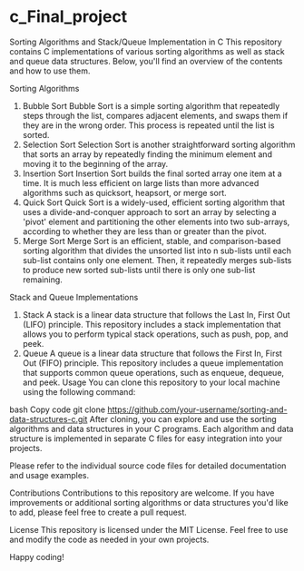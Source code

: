 # c_Final_project
Sorting Algorithms and Stack/Queue Implementation in C
This repository contains C implementations of various sorting algorithms as well as stack and queue data structures. Below, you'll find an overview of the contents and how to use them.

Sorting Algorithms
1. Bubble Sort
Bubble Sort is a simple sorting algorithm that repeatedly steps through the list, compares adjacent elements, and swaps them if they are in the wrong order. This process is repeated until the list is sorted.
2. Selection Sort
Selection Sort is another straightforward sorting algorithm that sorts an array by repeatedly finding the minimum element and moving it to the beginning of the array.
3. Insertion Sort
Insertion Sort builds the final sorted array one item at a time. It is much less efficient on large lists than more advanced algorithms such as quicksort, heapsort, or merge sort.
4. Quick Sort
Quick Sort is a widely-used, efficient sorting algorithm that uses a divide-and-conquer approach to sort an array by selecting a 'pivot' element and partitioning the other elements into two sub-arrays, according to whether they are less than or greater than the pivot.
5. Merge Sort
Merge Sort is an efficient, stable, and comparison-based sorting algorithm that divides the unsorted list into n sub-lists until each sub-list contains only one element. Then, it repeatedly merges sub-lists to produce new sorted sub-lists until there is only one sub-list remaining.


Stack and Queue Implementations
1. Stack
A stack is a linear data structure that follows the Last In, First Out (LIFO) principle. This repository includes a stack implementation that allows you to perform typical stack operations, such as push, pop, and peek.
2. Queue
A queue is a linear data structure that follows the First In, First Out (FIFO) principle. This repository includes a queue implementation that supports common queue operations, such as enqueue, dequeue, and peek.
Usage
You can clone this repository to your local machine using the following command:

bash
Copy code
git clone https://github.com/your-username/sorting-and-data-structures-c.git
After cloning, you can explore and use the sorting algorithms and data structures in your C programs. Each algorithm and data structure is implemented in separate C files for easy integration into your projects.

Please refer to the individual source code files for detailed documentation and usage examples.

Contributions
Contributions to this repository are welcome. If you have improvements or additional sorting algorithms or data structures you'd like to add, please feel free to create a pull request.

License
This repository is licensed under the MIT License. Feel free to use and modify the code as needed in your own projects.

Happy coding!




